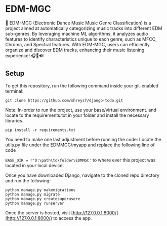 # EDM-MGC


🎵 EDM-MGC (Electronic Dance Music Music Genre Classification) is a project aimed at automatically categorizing music tracks into different EDM sub-genres. By leveraging machine ML algorithms, it analyzes audio features to identify characteristics unique to each genre, such as MFCC, Chroma, and Spectral features. With EDM-MGC, users can efficiently organize and discover EDM tracks, enhancing their music listening experience! 🎧💃🔊

## Setup
To get this repository, run the following command inside your git-enabled terminal:

```git clone https://github.com/shreys7/django-todo.git```

Note: In-order to run the project, use your base/virtual environment. and locate to the requirements.txt in your folder and install the necessary libraries.

```pip install -r requirements.txt```

You need to make one last adjustment before running the code:
Locate the utils.py file under the EDMMGC\myapp and replace the following line of code

```BASE_DIR = r'D:\path\to\folder\EDMMGC'``` to where ever this project was located in your local device.

Once you have downloaded Django, navigate to the cloned repo directory and run the following:

```
python manage.py makemigrations
python manage.py migrate
python manage.py createsuperusere
python manage.py runserver
```

Once the server is hosted, visit [http://127.0.0.1:8000/](http://127.0.0.1:8000/) to access the app.

